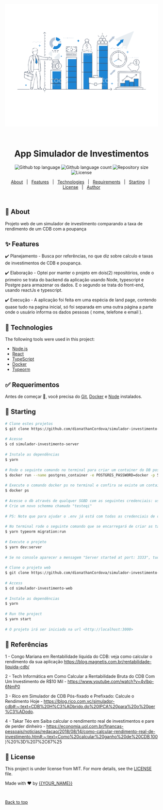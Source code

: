 <div align="center" id="top"> 
  <img src="./.github/icon-preview2.png" alt="App simulador investimentos" />

  &#xa0;

  <!-- <a href="https://appcurriculoweb.netlify.app">Demo</a> -->
</div>

<h1 align="center">App Simulador de Investimentos</h1>

<p align="center">
  <img alt="Github top language" src="https://img.shields.io/github/languages/top/dionathanCordova/simulador-investimento-web?color=56BEB8">

  <img alt="Github language count" src="https://img.shields.io/github/languages/count/dionathanCordova/simulador-investimento-web?color=56BEB8">

  <img alt="Repository size" src="https://img.shields.io/github/repo-size/dionathanCordova/simulador-investimento-web?color=56BEB8">

  <img alt="License" src="https://img.shields.io/github/license/dionathanCordova/simulador-investimento-web?color=56BEB8">

  <!-- <img alt="Github issues" src="https://img.shields.io/github/issues/dionathanCordova/simulador-investimento-web?color=56BEB8" /> -->

  <!-- <img alt="Github forks" src="https://img.shields.io/github/forks/dionathanCordova/simulador-investimento-web?color=56BEB8" /> -->

  <!-- <img alt="Github stars" src="https://img.shields.io/github/stars/dionathanCordova/simulador-investimento-web?color=56BEB8" /> -->
</p>

<!-- Status -->

<!-- <h4 align="center"> 
	🚧  App Curriculo Web 🚀 Under construction...  🚧
</h4> 

<hr> -->

<p align="center">
  <a href="#dart-about">About</a> &#xa0; | &#xa0; 
  <a href="#sparkles-features">Features</a> &#xa0; | &#xa0;
  <a href="#rocket-technologies">Technologies</a> &#xa0; | &#xa0;
  <a href="#white_check_mark-requirements">Requirements</a> &#xa0; | &#xa0;
  <a href="#checkered_flag-starting">Starting</a> &#xa0; | &#xa0;
  <a href="#memo-license">License</a> &#xa0; | &#xa0;
  <a href="https://github.com/dionathanCordova" target="_blank">Author</a>
</p>

<br>

## :dart: About ##

Projeto web de um simulador de investimento comparando a taxa de rendimento de um CDB com a poupança

## :sparkles: Features ##

:heavy_check_mark: Planejamento - Busca por referências, no que diz sobre calculo e taxas de investimentos de CDB e poupança.

:heavy_check_mark: Elaboração - Optei por manter o projeto em dois(2) repositórios, onde o primeiro se trata do backend da aplicação usando Node, typescript e Postgre para armazenar os dados.
E o segundo se trata do front-end, usando reactJs e typescript.

:heavy_check_mark: Execução - A aplicação foi feita em uma espécia de land page, contendo quase tudo na pagina inicial, só foi separada em uma outra página a parte onde o usuário informa os dados pessoas ( nome, telefone e email ).

## :rocket: Technologies ##

The following tools were used in this project:

- [Node.js](https://nodejs.org/en/)
- [React](https://pt-br.reactjs.org/)
- [TypeScript](https://www.typescriptlang.org/)
- [Docker](https://www.docker.com/)
- [Typeorm](https://typeorm.io/#/)

## :white_check_mark: Requerimentos ##

Antes de começar :checkered_flag:, você precisa do [Git](https://git-scm.com), [Docker](https://www.docker.com/) e [Node](https://nodejs.org/en/) instalados.

## :checkered_flag: Starting ##

```bash
# Clone estes projetos
$ git clone https://github.com/dionathanCordova/simulador-investimento-server

# Acesse
$ cd simulador-investimento-server

# Instale as dependências
$ yarn

# Rode o seguinte comando no terminal para criar um container do DB postgres
$ docker run --name postgres_container -e POSTGRES_PASSWORD=docker -p 5432:5432 -d postgres

# Execute o comando docker ps no terminal e confira se existe um container chamado postgres_container rodando
$ docker ps

# Acesse o db através de qualquer SGBD com as seguintes credenciais: usuario = postgres, password = docker, porta = 5432
# Crie um novo schemma chamado "testeqi"

# PS: Note que para ajudar o .env já está com todas as credenciais de conexão, não sendo o ideal em um ambiente de produção, mas neste caso resolvi deixar tudo ali disponível já que a configuração do typeorm vai buscar as credenciais de acesso neste arquivo.

# No terminal rode o seguinte comando que se encarregará de criar as tabelas no DB
$ yarn typeorm migration:run

# Execute o projeto
$ yarn dev:server 

# Se no console aparecer a mensagem "Server started at port: 3333", tudo está rodando sem problema, e o servidor já estará funcionando perfeitamente.

# Clone o projeto web
$ git clone https://github.com/dionathanCordova/simulador-investimento-web

# Access
$ cd simulador-investimento-web

# Instale as dependências
$ yarn

# Run the project
$ yarn start

# O projeto irá ser iniciado na url <http://localhost:3000>
```

## :memo: Referências ##

1 - Congo Mariana em Rentabilidade líquida do CDB: veja como calcular o rendimento da sua aplicação https://blog.magnetis.com.br/rentabilidade-liquida-cdb/

2 - Tech Informática em Como Calcular a Rentabilidade Bruta do CDB Com Um Investimento de R$10 Mil - https://www.youtube.com/watch?v=4vIbp-6NmP0

3 - Rico em Simulador de CDB Pós-fixado e Prefixado: Calcule o Rendimento Hoje - https://blog.rico.com.vc/simulador-cdb#:~:text=CDB%20H%C3%ADbrido,do%20IPCA%20para%20o%20per%C3%ADodo.

4 - Takar Téo em Saiba calcular o rendimento real de investimentos e pare de perder dinheiro - https://economia.uol.com.br/financas-pessoais/noticias/redacao/2018/08/14/como-calcular-rendimento-real-de-investimento.htm#:~:text=Como%20calcular%20ganho%20de%20CDB,100)%20%3D%207%2C67%25

## :memo: License ##

This project is under license from MIT. For more details, see the [LICENSE](LICENSE.md) file.


Made with :heart: by <a href="https://github.com/dionathanCordova" target="_blank">{{YOUR_NAME}}</a>

&#xa0;

<a href="#top">Back to top</a>
